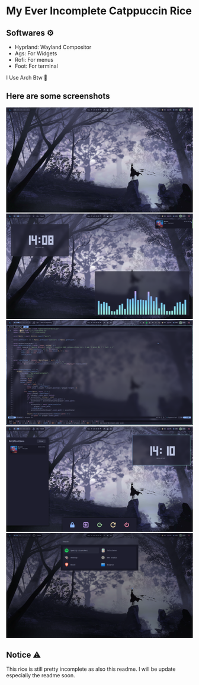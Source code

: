 # My Ever Incomplete Catppuccin Rice

## Softwares ⚙️

- Hyprland: Wayland Compositor
- Ags: For Widgets
- Rofi: For menus
- Foot: For terminal

I Use Arch Btw 🤭

## Here are some screenshots

![[Screenshot 1]](assets/1.png)
![[Screenshot 2]](assets/2.png)
![[Screenshot 3]](assets/3.png)
![[Screenshot 4]](assets/4.png)
![[Screenshot 5]](assets/5.png)

## Notice ⚠️

This rice is still pretty incomplete as also this readme.
I will be update especially the readme soon.
